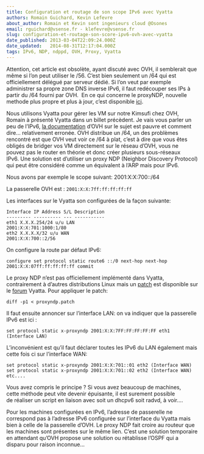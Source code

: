 ```yaml
---
title: Configuration et routage de son scope IPv6 avec Vyatta
authors: Romain Guichard, Kevin Lefevre
about_author: Romain et Kevin sont ingenieurs cloud @Osones
email: rguichard@vsense.fr - klefevre@vsense.fr
slug: configuration-et-routage-son-score-ipv6-ovh-avec-vyatta
date_published: 2013-03-04T22:09:24.000Z
date_updated:   2014-08-31T12:17:04.000Z
tags: IPv6, NDP, ndppd, OVH, Proxy, Vyatta
---
```



Attention, cet article est obsolète, ayant discuté avec OVH, il semblerait que même si l’on peut utiliser le /56. C’est bien seulement un /64 qui est officiellement délégué par serveur dédié. Si l’on veut par exemple administrer sa propre zone DNS inverse IPv6, il faut redécouper ses IPs à partir du /64 fourni par OVH.  En ce qui concerne le proxyNDP, nouvelle methode plus propre et plus à jour, c’est disponible [ici](http://blog.vsense.fr/maj-vyatta-6-5-et-proxy-ndp/ "MAJ Vyatta 6.5 et Proxy NDP").

Nous utilisons Vyatta pour gérer les VM sur notre Kimsufi chez OVH, Romain à présenté Vyatta dans un billet précèdent. Je vais vous parler un peu de l’IPv6, [la documentation](http://guides.ovh.com/Ipv4Ipv6) d’OVH sur le sujet est pauvre et comment dire… relativement erronée. OVH distribue un /64, un des problèmes rencontré est que OVH veut voir ce /64 à plat, c’est à dire que vous êtes obligés de bridger vos VM directement sur le réseau d’OVH, vous ne pouvez pas le router en théorie et donc créer plusieurs sous-réseaux IPv6. Une solution est d’utiliser un proxy NDP (Neighbor Discovery Protocol) qui peut être considéré comme un équivalent à l’ARP mais pour IPv6.

Nous avons par exemple le scope suivant: 2001:X:X:700::/64

La passerelle OVH est : `2001:X:X:7ff:ff:ff:ff:ff`

Les interfaces sur le Vyatta son configurées de la façon suivante:

```
Interface IP Address S/L Description
--------- ---------- --- -----------
eth1 X.X.X.254/24 u/u LAN
2001:X:X:701:1000:1/80
eth2 X.X.X.X/32 u/u WAN
2001:X:X:700::2/56
```

On configure la route par défaut IPv6:

`configure set protocol static route6 ::/0 next-hop next-hop 2001:X:X:07ff:ff:ff:ff:ff commit`

Le proxy NDP n’est pas officiellement implémenté dans Vyatta, contrairement à d’autres distributions Linux mais un [patch](http://intarweb.goretsoft.net/tmp/proxyndp.patch) est disponible sur le [forum](http://www.vyatta.org/forum/viewtopic.php?t=6061&sid=86907912bc79caac0a22f9e676b76a71) Vyatta. Pour appliquer le patch:

`diff -p1 < proxyndp.patch`

Il faut ensuite annoncer sur l’interface LAN: on va indiquer que la passerelle IPv6 est ici :

`set protocol static x-proxyndp 2001:X:X:7FF:FF:FF:FF:FF eth1 (Interface LAN)`

L’inconvénient est qu’il faut déclarer toutes les IPv6 du LAN également mais cette fois ci sur l’interface WAN:

`set protocol static x-proxyndp 2001:X:X:701::01 eth2 (Interface WAN) set protocol static x-proxyndp 2001:X:X:701::02 eth2 (Interface WAN) etc....`

Vous avez compris le principe ? Si vous avez beaucoup de machines, cette méthode peut vite devenir épuisante, il est surement possible de réaliser un script en liaison avec soit un dhcpv6 soit radvd, à voir….

Pour les machines configurées en IPv6, l’adresse de passerelle ne correspond pas à l’adresse IPv6 configurée sur l’interface du Vyatta mais bien à celle de la passerelle d’OVH. Le proxy NDP fait croire au routeur que les machines sont présentes sur le même lien. C’est une solution temporaire en attendant qu’OVH propose une solution ou rétablisse l’OSPF qui a disparu pour raison inconnue...
